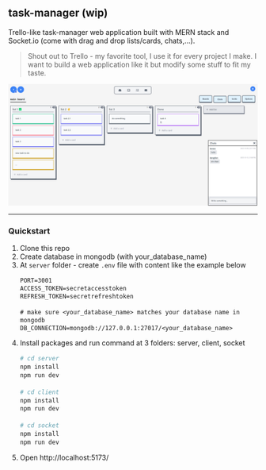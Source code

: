 ## task-manager (wip)

Trello-like task-manager web application built with MERN stack and Socket.io (come with drag and drop lists/cards, chats,...).

> Shout out to Trello - my favorite tool, I use it for every project I make. I want to build a web application like it but modify some stuff to fit my taste.

![Board Screenshot](./media/screenshot1.png)

---

### Quickstart

1. Clone this repo
2. Create database in mongodb (with your_database_name)
3. At `server` folder - create `.env` file with content like the example below
    ```
    PORT=3001
    ACCESS_TOKEN=secretaccesstoken
    REFRESH_TOKEN=secretrefreshtoken

    # make sure <your_database_name> matches your database name in mongodb
    DB_CONNECTION=mongodb://127.0.0.1:27017/<your_database_name>
    ```
4. Install packages and run command at 3 folders: server, client, socket
   ```bash
   # cd server
   npm install
   npm run dev

   # cd client
   npm install
   npm run dev

   # cd socket
   npm install
   npm run dev
   ```
5. Open http://localhost:5173/
